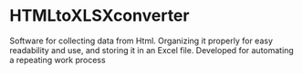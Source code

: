 # HTMLtoXLSXconverter
Software for collecting data from Html. Organizing it properly for easy readability and use, and storing it in an Excel file.
Developed for automating a repeating work process
